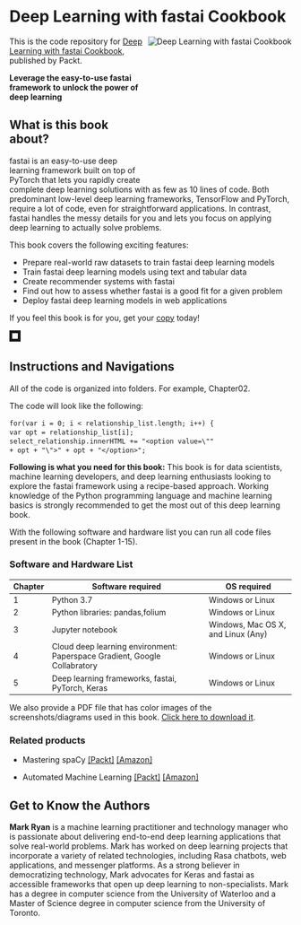 # Deep Learning with fastai Cookbook

<a href="https://www.packtpub.com/product/deep-learning-with-fastai-cookbook/9781800208100"><img src="https://static.packt-cdn.com/products/9781800208100/cover/smaller" alt=" Deep Learning with fastai Cookbook" height="256px" align="right"></a>

This is the code repository for [ Deep Learning with fastai Cookbook](https://www.packtpub.com/product/deep-learning-with-fastai-cookbook/9781800208100), published by Packt.

**Leverage the easy-to-use fastai framework to unlock the power of deep learning**

## What is this book about?
fastai is an easy-to-use deep learning framework built on top of PyTorch that lets you rapidly create complete deep learning solutions with as few as 10 lines of code. Both predominant low-level deep learning frameworks, TensorFlow and PyTorch, require a lot of code, even for straightforward applications. In contrast, fastai handles the messy details for you and lets you focus on applying deep learning to actually solve problems.

This book covers the following exciting features:
* Prepare real-world raw datasets to train fastai deep learning models
* Train fastai deep learning models using text and tabular data
* Create recommender systems with fastai
* Find out how to assess whether fastai is a good fit for a given problem
* Deploy fastai deep learning models in web applications

If you feel this book is for you, get your [copy](https://www.amazon.com/dp/1800208103) today!

<a href="https://www.packtpub.com/?utm_source=github&utm_medium=banner&utm_campaign=GitHubBanner"><img src="https://raw.githubusercontent.com/PacktPublishing/GitHub/master/GitHub.png" 
alt="https://www.packtpub.com/" border="5" /></a>


## Instructions and Navigations
All of the code is organized into folders. For example, Chapter02.

The code will look like the following:
```
for(var i = 0; i < relationship_list.length; i++) {
var opt = relationship_list[i];
select_relationship.innerHTML += "<option value=\""
+ opt + "\">" + opt + "</option>";
```

**Following is what you need for this book:**
This book is for data scientists, machine learning developers, and deep learning enthusiasts looking to explore the fastai framework using a recipe-based approach. Working knowledge of the Python programming language and machine learning basics is strongly recommended to get the most out of this deep learning book.

With the following software and hardware list you can run all code files present in the book (Chapter 1-15).

### Software and Hardware List

| Chapter  | Software required                   | OS required                        |
| -------- | ------------------------------------| -----------------------------------|
| 1        | Python 3.7                    | Windows or Linux |
| 2        | Python libraries: pandas,folium           | Windows or Linux |
| 3        | Jupyter notebook           | Windows, Mac OS X, and Linux (Any) |
| 4        | Cloud deep learning environment: Paperspace Gradient, Google Collabratory          |Windows or Linux |
| 5        | Deep learning frameworks, fastai, PyTorch, Keras            | Windows or Linux |

We also provide a PDF file that has color images of the screenshots/diagrams used in this book. [Click here to download it](http://www.packtpub.com/sites/default/files/downloads/Bookname_ColorImages.pdf).

### Related products <Other books you may enjoy>
* Mastering spaCy [[Packt]](https://www.packtpub.com/networking-and-servers/linux-powerful-server-administration?utm_source=github&utm_medium=repository&utm_campaign=9781788293778) [[Amazon]](https://www.amazon.com/dp/1800567685)

* Automated Machine Learning [[Packt]](https://www.packtpub.com/product/automated-machine-learning/9781800567689) [[Amazon]](https://www.amazon.com/dp/1800567685)

## Get to Know the Authors
**Mark Ryan**
is a machine learning practitioner and technology manager who is passionate about delivering end-to-end deep learning applications that solve real-world problems. Mark has worked on deep learning projects that incorporate a variety of related technologies, including Rasa chatbots, web applications, and messenger platforms. As a strong believer in democratizing technology, Mark advocates for Keras and fastai as accessible frameworks that open up deep learning to non-specialists. Mark has a degree in computer science from the University of Waterloo and a Master of Science degree in computer science from the University of Toronto.




